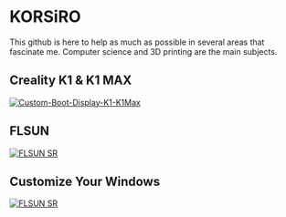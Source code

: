 # KORSiRO
This github is here to help as much as possible in several areas that fascinate me. Computer science and 3D printing are the main subjects.  

## Creality K1 & K1 MAX
[![Custom-Boot-Display-K1-K1Max](https://github-readme-stats.vercel.app/api/pin/?username=KORSiRO&repo=Custom-Boot-Display-K1-K1Max&title_color=ffffff&text_color=c9cacc&icon_color=E02044&bg_color=1d1f21)](https://github.com/KORSiRO/Custom-Boot-Display-K1-K1Max)


## FLSUN

[![FLSUN SR](https://github-readme-stats.vercel.app/api/pin/?username=KORSiRO&repo=FLSUN-SR&title_color=ffffff&text_color=c9cacc&icon_color=E02044&bg_color=1d1f21)](https://github.com/KORSiRO/FLSUN-SR)

## Customize Your Windows

[![FLSUN SR](https://github-readme-stats.vercel.app/api/pin/?username=KORSiRO&repo=FLSUN-SR&title_color=ffffff&text_color=c9cacc&icon_color=E02044&bg_color=1d1f21)](https://github.com/KORSiRO/Customize-Your-Windows)
